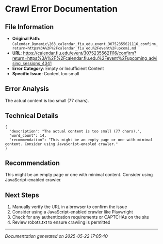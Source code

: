# Crawl Error Documentation

## File Information
- **Original Path**: `Calendar_Dynamic\263_calendar_fiu_edu_event_30752355621116_confirm_return=https%3A%2F%2Fcalendar_fiu_edu%2Fevent%2Fupcomi.md`
- **URL**: https://calendar.fiu.edu/event/30752355621116/confirm?return=https%3A%2F%2Fcalendar.fiu.edu%2Fevent%2Fupcoming_advising_sessions_4341
- **Error Category**: Empty or Insufficient Content
- **Specific Issue**: Content too small

## Error Analysis
The actual content is too small (77 chars).

## Technical Details
```
{
  "description": "The actual content is too small (77 chars).",
  "word_count": 14,
  "recommendation": "This might be an empty page or one with minimal content. Consider using JavaScript-enabled crawler."
}
```

## Recommendation
This might be an empty page or one with minimal content. Consider using JavaScript-enabled crawler.

## Next Steps
1. Manually verify the URL in a browser to confirm the issue
2. Consider using a JavaScript-enabled crawler like Playwright
3. Check for any authentication requirements or CAPTCHAs on the site
4. Review robots.txt to ensure crawling is permitted

---
*Documentation generated on 2025-05-22 17:05:40*
